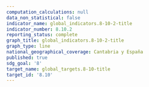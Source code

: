 ```yaml
---
computation_calculations: null
data_non_statistical: false
indicator_name: global_indicators.8-10-2-title
indicator_number: 8.10.2
reporting_status: complete
graph_title: global_indicators.8-10-2-title
graph_type: line
national_geographical_coverage: Cantabria y España
published: true
sdg_goal: '8'
target_name: global_targets.8-10-title
target_id: '8.10'
---
```

